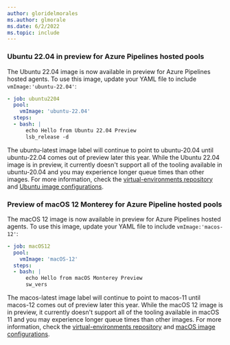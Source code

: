 ```yaml
---
author: gloridelmorales
ms.author: glmorale
ms.date: 6/2/2022
ms.topic: include
---
```


### Ubuntu 22.04 in preview for Azure Pipelines hosted pools

The Ubuntu 22.04 image is now available in preview for Azure Pipelines hosted agents. To use this image, update your YAML file to include `vmImage:'ubuntu-22.04'`:  

```yaml
- job: ubuntu2204
  pool:
    vmImage: 'ubuntu-22.04'
  steps:
  - bash: |
      echo Hello from Ubuntu 22.04 Preview
      lsb_release -d
```
The ubuntu-latest image label will continue to point to ubuntu-20.04 until ubuntu-22.04 comes out of preview later this year. While the Ubuntu 22.04 image is in preview, it currently doesn't support all of the tooling available in ubuntu-20.04 and you may experience longer queue times than other images. For more information, check the [virtual-environments repository](https://github.com/actions/virtual-environments) and [Ubuntu image configurations](https://github.com/actions/virtual-environments/tree/main/images/linux).

### Preview of macOS 12 Monterey for Azure Pipeline hosted pools

The macOS 12 image is now available in preview for Azure Pipelines hosted agents. To use this image, update your YAML file to include `vmImage:'macos-12'`:  

```yaml
- job: macOS12
  pool:
    vmImage: 'macOS-12'
  steps:
  - bash: |
      echo Hello from macOS Monterey Preview
      sw_vers
```

The macos-latest image label will continue to point to macos-11 until macos-12 comes out of preview later this year. While the macOS 12 image is in preview, it currently doesn't support all of the tooling available in macOS 11 and you may experience longer queue times than other images. For more information, check the [virtual-environments repository](https://github.com/actions/virtual-environments) and [macOS image configurations](https://github.com/actions/virtual-environments/tree/main/images/macos).
